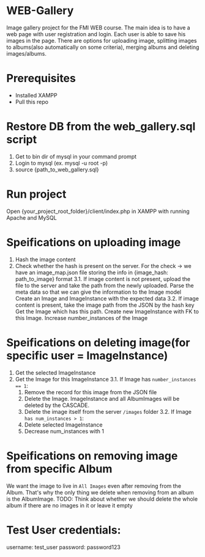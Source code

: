 # WEB-Gallery
Image gallery project for the FMI WEB course.
The main idea is to have a web page with user registration and login. Each user is able to save his images in the page.
There are options for uploading image, splitting images to albums(also automatically on some criteria), merging albums and deleting images/albums.

# Prerequisites
 - Installed XAMPP
 - Pull this repo

# Restore DB from the web_gallery.sql script
1. Get to bin dir of mysql in your command prompt
2. Login to mysql (ex. mysql -u root -p)
3. source {path_to_web_gallery.sql}

# Run project
Open {your_project_root_folder}/client/index.php in XAMPP with running Apache and MySQL

# Speifications on uploading image
1. Hash the image content
2. Check whether the hash is present on the server. For the check -> we have an image_map.json file storing the info in {image_hash: path_to_image} format
3.1. If image content is not present, upload the file to the server and take the path from the newly uploaded.
Parse the meta data so that we can give the information to the Image model
Create an Image and ImageInstance with the expected data
3.2. If image content is present, take the image path from the JSON by the hash key
Get the Image which has this path. Create new ImageInstance with FK to this Image. 
Increase number_instances of the Image

# Speifications on deleting image(for specific user = ImageInstance)
1. Get the selected ImageInstance
2. Get the Image for this ImageInstance
3.1. If Image has `number_instances == 1`:
      1) Remove the record for this image from the JSON file
      2) Delete the Image. ImageInstance and all AlbumImages will be deleted by the CASCADE. 
      3) Delete the image itself from the server `/images` folder
3.2. If Image `has num_instances > 1`:
      1) Delete selected ImageInstance
      2) Decrease num_instances with 1

# Speifications on removing image from specific Album
We want the image to live in `All Images` even after removing from the Album.
That's why the only thing we delete when removing from an album is the AlbumImage.
TODO: Think about whether we should delete the whole album if there are no images in it or leave it empty


# Test User credentials:
username: test_user
password: password123
